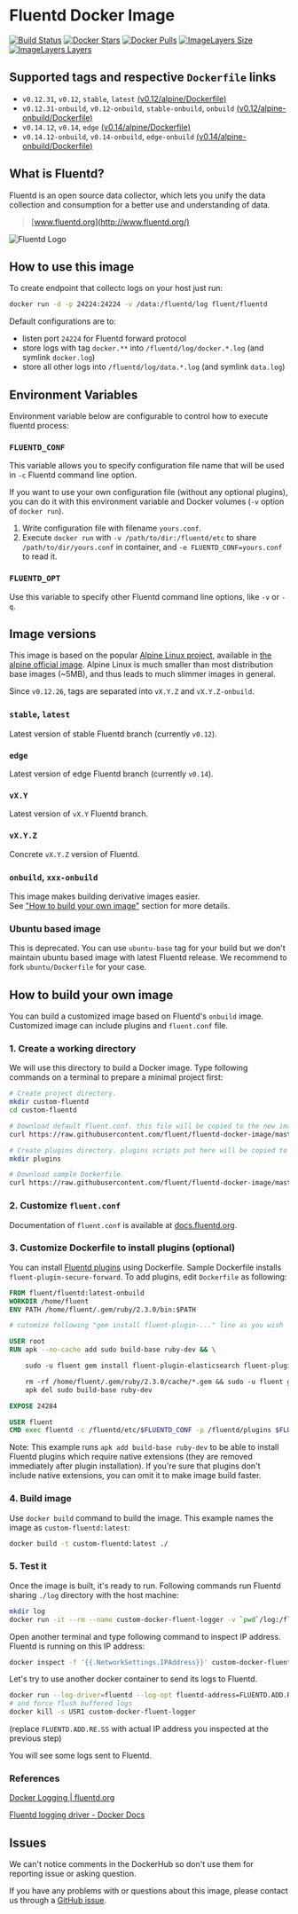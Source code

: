 Fluentd Docker Image
====================

[![Build Status](https://travis-ci.org/fluent/fluentd-docker-image.svg?branch=master)](https://travis-ci.org/fluent/fluentd-docker-image)
[![Docker Stars](https://img.shields.io/docker/stars/fluent/fluentd.svg)](https://hub.docker.com/r/fluent/fluentd)
[![Docker Pulls](https://img.shields.io/docker/pulls/fluent/fluentd.svg)](https://hub.docker.com/r/fluent/fluentd)
[![ImageLayers Size](https://img.shields.io/imagelayers/image-size/fluent/fluentd/latest.svg)](https://hub.docker.com/r/fluent/fluentd)
[![ImageLayers Layers](https://img.shields.io/imagelayers/layers/fluent/fluentd/latest.svg)](https://hub.docker.com/r/fluent/fluentd)




## Supported tags and respective `Dockerfile` links

- `v0.12.31`, `v0.12`, `stable`, `latest`
  [(v0.12/alpine/Dockerfile)][101]
- `v0.12.31-onbuild`, `v0.12-onbuild`, `stable-onbuild`, `onbuild`
  [(v0.12/alpine-onbuild/Dockerfile)][102]
- `v0.14.12`, `v0.14`, `edge`
  [(v0.14/alpine/Dockerfile)][103]
- `v0.14.12-onbuild`, `v0.14-onbuild`, `edge-onbuild`
  [(v0.14/alpine-onbuild/Dockerfile)][104]




## What is Fluentd?

Fluentd is an open source data collector, which lets you unify the data
collection and consumption for a better use and understanding of data.

> [www.fluentd.org](http://www.fluentd.org/)

![Fluentd Logo](http://www.fluentd.org/assets/img/miscellany/fluentd-logo.png)




## How to use this image

To create endpoint that collectc logs on your host just run:

```bash
docker run -d -p 24224:24224 -v /data:/fluentd/log fluent/fluentd
```

Default configurations are to:

- listen port `24224` for Fluentd forward protocol
- store logs with tag `docker.**` into `/fluentd/log/docker.*.log`
  (and symlink `docker.log`)
- store all other logs into `/fluentd/log/data.*.log` (and symlink `data.log`)



## Environment Variables

Environment variable below are configurable to control how to execute fluentd process:


### `FLUENTD_CONF`

This variable allows you to specify configuration file name that will be used
in `-c` Fluentd command line option.

If you want to use your own configuration file (without any optional plugins),
you can do it with this environment variable and Docker volumes (`-v` option
of `docker run`).

1. Write configuration file with filename `yours.conf`.
2. Execute `docker run` with `-v /path/to/dir:/fluentd/etc`
   to share `/path/to/dir/yours.conf` in container,
   and `-e FLUENTD_CONF=yours.conf` to read it.


### `FLUENTD_OPT`

Use this variable to specify other Fluentd command line options,
like `-v` or `-q`.




## Image versions

This image is based on the popular [Alpine Linux project][1], available in
[the alpine official image][2].
Alpine Linux is much smaller than most distribution base images (~5MB), and
thus leads to much slimmer images in general.

Since `v0.12.26`, tags are separated into `vX.Y.Z` and `vX.Y.Z-onbuild`.


### `stable`, `latest`

Latest version of stable Fluentd branch (currently `v0.12`).


### `edge`

Latest version of edge Fluentd branch (currently `v0.14`).


### `vX.Y`

Latest version of `vX.Y` Fluentd branch.


### `vX.Y.Z`

Concrete `vX.Y.Z` version of Fluentd.


### `onbuild`, `xxx-onbuild`

This image makes building derivative images easier.  
See ["How to build your own image"](#how-to-build-your-own-image) section for
more details.


### Ubuntu based image

This is deprecated. You can use `ubuntu-base` tag for your build but we don't
maintain ubuntu based image with latest Fluentd release.
We recommend to fork `ubuntu/Dockerfile` for your case.




## How to build your own image

You can build a customized image based on Fluentd's `onbuild` image.
Customized image can include plugins and `fluent.conf` file.


### 1. Create a working directory

We will use this directory to build a Docker image.
Type following commands on a terminal to prepare a minimal project first:

```bash
# Create project directory.
mkdir custom-fluentd
cd custom-fluentd

# Download default fluent.conf. this file will be copied to the new image.
curl https://raw.githubusercontent.com/fluent/fluentd-docker-image/master/fluent.conf > fluent.conf

# Create plugins directory. plugins scripts put here will be copied to the new image.
mkdir plugins

# Download sample Dockerfile.
curl https://raw.githubusercontent.com/fluent/fluentd-docker-image/master/Dockerfile.sample > Dockerfile
```


### 2. Customize `fluent.conf`

Documentation of `fluent.conf` is available at [docs.fluentd.org][3].


### 3. Customize Dockerfile to install plugins (optional)

You can install [Fluentd plugins][4] using Dockerfile.
Sample Dockerfile installs `fluent-plugin-secure-forward`.
To add plugins, edit `Dockerfile` as following:

```Dockerfile
FROM fluent/fluentd:latest-onbuild
WORKDIR /home/fluent
ENV PATH /home/fluent/.gem/ruby/2.3.0/bin:$PATH

# cutomize following "gem install fluent-plugin-..." line as you wish

USER root
RUN apk --no-cache add sudo build-base ruby-dev && \

    sudo -u fluent gem install fluent-plugin-elasticsearch fluent-plugin-record-reformer && \

    rm -rf /home/fluent/.gem/ruby/2.3.0/cache/*.gem && sudo -u fluent gem sources -c && \
    apk del sudo build-base ruby-dev

EXPOSE 24284

USER fluent
CMD exec fluentd -c /fluentd/etc/$FLUENTD_CONF -p /fluentd/plugins $FLUENTD_OPT
```

Note:
This example runs `apk add build-base ruby-dev` to be able to install
Fluentd plugins which require native extensions (they are removed immediately
after plugin installation).
If you're sure that plugins don't include native extensions, you can omit it
to make image build faster.


### 4. Build image

Use `docker build` command to build the image.
This example names the image as `custom-fluentd:latest`:

```bash
docker build -t custom-fluentd:latest ./
```


### 5. Test it

Once the image is built, it's ready to run.
Following commands run Fluentd sharing `./log` directory with the host machine:

```bash
mkdir log
docker run -it --rm --name custom-docker-fluent-logger -v `pwd`/log:/fluentd/log custom-fluentd:latest
```

Open another terminal and type following command to inspect IP address.
Fluentd is running on this IP address:

```bash
docker inspect -f '{{.NetworkSettings.IPAddress}}' custom-docker-fluent-logger
```

Let's try to use another docker container to send its logs to Fluentd.

```bash
docker run --log-driver=fluentd --log-opt fluentd-address=FLUENTD.ADD.RE.SS:24224 python:alpine echo Hello
# and force flush buffered logs
docker kill -s USR1 custom-docker-fluent-logger
```
(replace `FLUENTD.ADD.RE.SS` with actual IP address you inspected at
the previous step)

You will see some logs sent to Fluentd.




### References

[Docker Logging | fluentd.org][5]

[Fluentd logging driver - Docker Docs][6]




## Issues

We can't notice comments in the DockerHub so don't use them for reporting issue
or asking question.

If you have any problems with or questions about this image, please contact us
through a [GitHub issue](https://github.com/fluent/fluentd-docker-image/issues).





[1]: http://alpinelinux.org
[2]: https://hub.docker.com/_/alpine
[3]: http://docs.fluentd.org
[4]: http://www.fluentd.org/plugins
[5]: http://www.fluentd.org/guides/recipes/docker-logging
[6]: https://docs.docker.com/engine/reference/logging/fluentd
[101]: https://github.com/fluent/fluentd-docker-image/blob/master/v0.12/alpine/Dockerfile
[102]: https://github.com/fluent/fluentd-docker-image/blob/master/v0.12/alpine-onbuild/Dockerfile
[103]: https://github.com/fluent/fluentd-docker-image/blob/master/v0.14/alpine/Dockerfile
[104]: https://github.com/fluent/fluentd-docker-image/blob/master/v0.14/alpine-onbuild/Dockerfile
